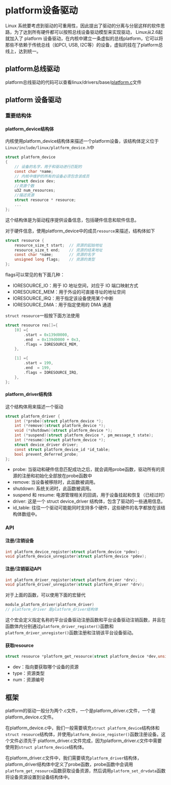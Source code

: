 # platform设备驱动

Linux 系统要考虑到驱动的可重用性，因此提出了驱动的分离与分层这样的软件思路，为了达到所有硬件都可以按照总线设备驱动模型来实现驱动，
Linux从2.6起就加入了 platform 设备驱动，在内核中建立一条虚拟的总线platform，它可以将那些不依赖于传统总线（如PCI, USB, I2C等）的设备，虚拟的挂在了platform总线上，达到统一。

## platform总线驱动

platform总线驱动的代码可以查看linux/drivers/base/[platform.c](./kernel_platform/platform.c)文件

## platform 设备驱动

### 重要结构体

#### platform_device结构体

内核使用platform_device结构体来描述一个platform设备，该结构体定义位于`Linux/include/linux/platform_device.h`中

```c
struct platform_device
{
 	// 设备的名字，用于和驱动进行匹配的
	const char *name;
	// 内核中维护的所有的设备必须包含该成员
    struct device dev;
	//资源个数
    u32 num_resources;
    //描述资源
    struct resource * resource;
    ...
};
```

这个结构体是为驱动程序提供设备信息，包括硬件信息和软件信息。

对于硬件信息，使用platform_device中的成员`resource`来描述，结构体如下

```c
struct resource {
    resource_size_t start;  // 资源的起始地址
    resource_size_t end;    // 资源的结束地址
    const char *name;       // 资源的名字
    unsigned long flags;    // 资源的类型
};
```

flags可以常见的有下面几种：

- IORESOURCE_IO：用于 IO 地址空间，对应于 IO 端口映射方式
- IORESOURCE_MEM：用于外设的可直接寻址的地址空间
- IORESOURCE_IRQ：用于指定该设备使用某个中断
- IORESOURCE_DMA：用于指定使用的 DMA 通道

`struct resource`一般按下面方法使用

```c
struct resource	res[]={
	[0] ={
		.start = 0x139d0000,
		.end  = 0x139d0000 + 0x3,
		.flags = IORESOURCE_MEM,
	},

	[1] ={
		.start = 199,
		.end  = 199,
		.flags = IORESOURCE_IRQ,
	},
};
```

#### platform_driver结构体

这个结构体用来描述一个驱动

```c
struct platform_driver {
    int (*probe)(struct platform_device *);
    int (*remove)(struct platform_device *);
    void (*shutdown)(struct platform_device *);
    int (*suspend)(struct platform_device *, pm_message_t state);
    int (*resume)(struct platform_device *);
    struct device_driver driver;
    const struct platform_device_id *id_table;
    bool prevent_deferred_probe;
};

```

- probe: 当驱动和硬件信息匹配成功之后，就会调用probe函数，驱动所有的资源的注册和初始化全部放在probe函数中
- remove: 当设备被移除时，此函数被调用。
- shutdown: 系统关闭时，此函数被调用。
- suspend 和 resume: 电源管理相关的回调，用于设备挂起和恢复（已经过时）
- driver: 这是一个 struct device_driver 结构体，包含了驱动的一些通用信息。
- id_table: 往往一个驱动可能能同时支持多个硬件，这些硬件的名字都放在该结构体数组中。

### API

#### 注册/注销设备

```c
int platform_device_register(struct platform_device *pdev);
void platform_device_unregister(struct platform_device *pdev);
```

#### 注册/注销驱动API

```c
int platform_driver_register(struct platform_driver *drv);
void platform_driver_unregister(struct platform_driver *drv);
```

对于上面的函数，可以使用下面的宏替代

```c
module_platform_driver(platform_driver)
// platform_driver 是platform_driver结构体
```

这个宏会定义指定名称的平台设备驱动注册函数和平台设备驱动注销函数，并且在函数体内分别通过`platform_driver_register()`函数和`platform_driver_unregister()`函数注册和注销该平台设备驱动。

#### 获取resource

```c
struct resource *platform_get_resource(struct platform_device *dev,unsigned int type, unsigned int num);
```

- dev：指向要获取哪个设备的资源
- type：资源类型
- num：资源编号

## 框架

platform的驱动一般分为两个.c文件，一个是platform_driver.c文件，一个是platform_device.c文件。

在platform_device.c中，我们一般需要填充`struct platform_device`结构体和`struct resource`结构体，并使用`platform_device_register()`函数注册设备。这个文件必须先于
platform_driver.c文件完成，因为platform_driver.c文件中需要使用到`struct platform_device`结构体。

在platform_driver.c文件中，我们需要填充`platform_driver`结构体，platform_driver结构体中定义了probe函数，probe函数中会调用`platform_get_resource`函数获取设备资源，然后调用`platform_set_drvdata`函数将设备资源设置到设备结构体中。
